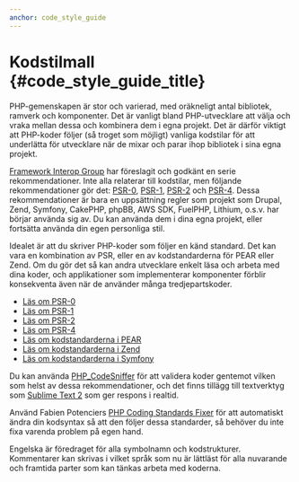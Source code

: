 ```yaml
---
anchor: code_style_guide
---
```


# Kodstilmall  {#code_style_guide_title}

PHP-gemenskapen är stor och varierad, med oräkneligt antal bibliotek, ramverk och komponenter. Det är vanligt bland 
PHP-utvecklare att välja och vraka mellan dessa och kombinera dem i egna projekt. Det är därför viktigt att PHP-koder 
följer (så troget som möjligt) vanliga kodstilar för att underlätta för utvecklare när de mixar och parar ihop bibliotek 
i sina egna projekt.

[Framework Interop Group][fig] har föreslagit och godkänt en serie rekommendationer. Inte alla relaterar till 
kodstilar, men följande rekommendationer gör det: [PSR-0][psr0], [PSR-1][psr1], [PSR-2][psr2] och [PSR-4][psr4]. 
Dessa rekommendationer är bara en uppsättning regler som projekt som Drupal, Zend, Symfony, CakePHP, phpBB, AWS 
SDK, FuelPHP, Lithium, o.s.v. har börjar använda sig av. Du kan använda dem i dina egna projekt, eller fortsätta 
använda din egen personliga stil.

Idealet är att du skriver PHP-koder som följer en känd standard. Det kan vara en kombination av PSR, eller en 
av kodstandarderna för PEAR eller Zend. Om du gör det så kan andra utvecklare enkelt läsa och arbeta med dina 
koder, och applikationer som implementerar komponenter förblir konsekventa även när de använder många tredjepartskoder.

* [Läs om PSR-0][psr0]
* [Läs om PSR-1][psr1]
* [Läs om PSR-2][psr2]
* [Läs om PSR-4][psr4]
* [Läs om kodstandarderna i PEAR][pear-cs]
* [Läs om kodstandarderna i Zend][zend-cs]
* [Läs om kodstandarderna i Symfony][symfony-cs]

Du kan använda [PHP_CodeSniffer][phpcs] för att validera koder gentemot vilken 
som helst av dessa rekommendationer, och det finns tillägg till textverktyg som 
[Sublime Text 2][st-cs] som ger respons i realtid.

Använd Fabien Potenciers [PHP Coding Standards Fixer][phpcsfixer] för att automatiskt
ändra din kodsyntax så att den följer dessa standarder, så behöver du inte fixa varenda
problem på egen hand.

Engelska är föredraget för alla symbolnamn och kodstrukturer. Kommentarer kan skrivas i vilket språk som nu är 
lättläst för alla nuvarande och framtida parter som kan tänkas arbeta med koderna.

[fig]: http://www.php-fig.org/
[psr0]: https://github.com/php-fig/fig-standards/blob/master/accepted/PSR-0.md
[psr1]: https://github.com/php-fig/fig-standards/blob/master/accepted/PSR-1-basic-coding-standard.md
[psr2]: https://github.com/php-fig/fig-standards/blob/master/accepted/PSR-2-coding-style-guide.md
[psr4]: https://github.com/php-fig/fig-standards/blob/master/accepted/PSR-4-autoloader.md
[pear-cs]: http://pear.php.net/manual/en/standards.php
[zend-cs]: http://framework.zend.com/wiki/display/ZFDEV2/Coding+Standards
[symfony-cs]: http://symfony.com/doc/current/contributing/code/standards.html
[phpcs]: http://pear.php.net/package/PHP_CodeSniffer/
[st-cs]: https://github.com/benmatselby/sublime-phpcs
[phpcsfixer]: http://cs.sensiolabs.org/
